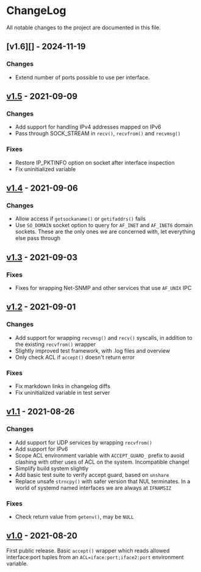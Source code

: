 ChangeLog
=========

All notable changes to the project are documented in this file.

[v1.6][] - 2024-11-19
---------------------

### Changes
- Extend number of ports possible to use per interface.

[v1.5][] - 2021-09-09
---------------------

### Changes
- Add support for handling IPv4 addresses mapped on IPv6
- Pass through SOCK_STREAM in `recv()`, `recvfrom()` and `recvmsg()`

### Fixes
- Restore IP_PKTINFO option on socket after interface inspection
- Fix uninitialized variable


[v1.4][] - 2021-09-06
---------------------

### Changes
- Allow access if `getsockaname()` or `getifaddrs()` fails
- Use `SO_DOMAIN` socket option to query for `AF_INET` and `AF_INET6`
  domain sockets.  These are the only ones we are concerned with, let
  everything else pass through


[v1.3][] - 2021-09-03
---------------------

### Fixes
- Fixes for wrapping Net-SNMP and other services that use `AF_UNIX` IPC


[v1.2][] - 2021-09-01
---------------------

### Changes
- Add support for wrapping `recvmsg()` and `recv()` syscalls, in
  addition to the existing `recvfrom()` wrapper
- Slightly improved test framework, with .log files and overview
- Only check ACL if `accept()` doesn't return error

### Fixes
- Fix markdown links in changelog diffs
- Fix uninitialized variable in test server

[v1.1][] - 2021-08-26
---------------------

### Changes
- Add support for UDP services by wrapping `recvfrom()`
- Add support for IPv6
- Scope ACL environment variable with `ACCEPT_GUARD_` prefix to avoid
  clashing with other uses of ACL on the system.  Incompatible change!
- Simplify build system slightly
- Add basic test suite to verify accept guard, based on `unshare`
- Replace unsafe `strncpy()` with safer version that NUL terminates.
  In a world of systemd named interfaces we are always at `IFNAMSIZ`

### Fixes
- Check return value from `getenv()`, may be `NULL`


[v1.0][] - 2021-08-20
---------------------

First public release.  Basic `accept()` wrapper which reads allowed
interface:port tuples from an `ACL=iface:port;iface2:port` environment
variable.

[v1.5]: https://github.com/westermo/accept-guard/compare/v1.4...v1.5
[v1.4]: https://github.com/westermo/accept-guard/compare/v1.3...v1.4
[v1.3]: https://github.com/westermo/accept-guard/compare/v1.2...v1.3
[v1.2]: https://github.com/westermo/accept-guard/compare/v1.1...v1.2
[v1.1]: https://github.com/westermo/accept-guard/compare/v1.0...v1.1
[v1.0]: https://github.com/westermo/accept-guard/compare/v0.0...v1.0
